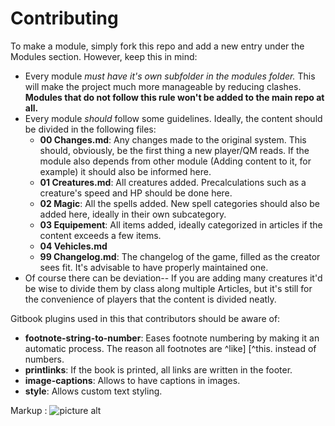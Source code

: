 # Contributing

To make a module, simply fork this repo and add a new entry under the Modules section. However, keep this in mind:

 - Every module *must have it's own subfolder in the modules folder.* This will make the project much more manageable by reducing clashes. **Modules that do not follow this rule won't be added to the main repo at all.**
 - Every module *should* follow some guidelines. Ideally, the content should be divided in the following files:
   - **00 Changes.md**: Any changes made to the original system. This should, obviously, be the first thing a new player/QM reads. If the module also depends from other module (Adding content to it, for example) it should also be informed here.
   - **01 Creatures.md**: All creatures added. Precalculations such as a creature's speed and HP should be done here.
   - **02 Magic**: All the spells added. New spell categories should also be added here, ideally in their own subcategory.
   - **03 Equipement**: All items added, ideally categorized in articles if the content exceeds a few items.
   - **04 Vehicles.md**
   - **99 Changelog.md**: The changelog of the game, filled as the creator sees fit. It's advisable to have properly maintained one.
 - Of course there can be deviation-- If you are adding many creatures it'd be wise to divide them by class along multiple Articles, but it's still for the convenience of players that the content is divided neatly.

Gitbook plugins used in this that contributors should be aware of:
 - **footnote-string-to-number**: Eases footnote numbering by making it an automatic process. The reason all footnotes are ^like] [^this. instead of numbers.
 - **printlinks**: If the book is printed, all links are written in the footer.
 - **image-captions**: Allows to have captions in images.
 - **style**: Allows custom text styling.

Markup : ![picture alt](http://www.brightlightpictures.com/assets/images/portfolio/thethaw_header.jpg "Title is optional")